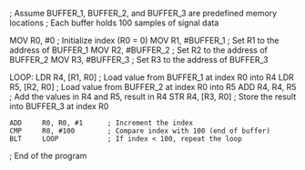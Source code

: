 ; Assume BUFFER_1, BUFFER_2, and BUFFER_3 are predefined memory locations
; Each buffer holds 100 samples of signal data

MOV     R0, #0              ; Initialize index (R0 = 0)
MOV     R1, #BUFFER_1       ; Set R1 to the address of BUFFER_1
MOV     R2, #BUFFER_2       ; Set R2 to the address of BUFFER_2
MOV     R3, #BUFFER_3       ; Set R3 to the address of BUFFER_3

LOOP:
    LDR     R4, [R1, R0]    ; Load value from BUFFER_1 at index R0 into R4
    LDR     R5, [R2, R0]    ; Load value from BUFFER_2 at index R0 into R5
    ADD     R4, R4, R5      ; Add the values in R4 and R5, result in R4
    STR     R4, [R3, R0]    ; Store the result into BUFFER_3 at index R0

    ADD     R0, R0, #1      ; Increment the index
    CMP     R0, #100        ; Compare index with 100 (end of buffer)
    BLT     LOOP            ; If index < 100, repeat the loop

; End of the program
